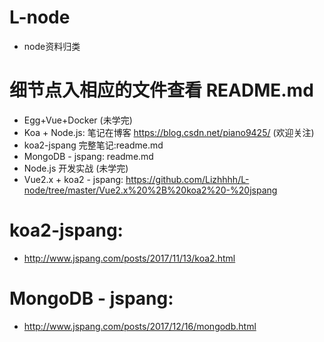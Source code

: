 # L-node
  + node资料归类

# 细节点入相应的文件查看 README.md
  + Egg+Vue+Docker (未学完)
  + Koa + Node.js: 笔记在博客 https://blog.csdn.net/piano9425/  (欢迎关注)
  + koa2-jspang 完整笔记:readme.md
  + MongoDB - jspang: readme.md
  + Node.js 开发实战 (未学完)
  + Vue2.x + koa2 - jspang: https://github.com/Lizhhhh/L-node/tree/master/Vue2.x%20%2B%20koa2%20-%20jspang


# koa2-jspang:
  + http://www.jspang.com/posts/2017/11/13/koa2.html

# MongoDB - jspang:
  + http://www.jspang.com/posts/2017/12/16/mongodb.html

